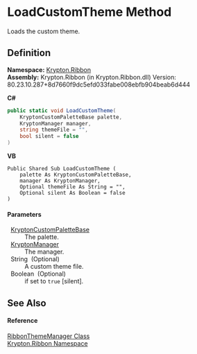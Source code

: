 # LoadCustomTheme Method


Loads the custom theme.



## Definition
**Namespace:** <a href="1e9bc734-cff9-e9b8-f013-94cdac669794.md">Krypton.Ribbon</a>  
**Assembly:** Krypton.Ribbon (in Krypton.Ribbon.dll) Version: 80.23.10.287+8d7660f9dc5efd033fabe008ebfb904beab6d444

**C#**
``` C#
public static void LoadCustomTheme(
	KryptonCustomPaletteBase palette,
	KryptonManager manager,
	string themeFile = "",
	bool silent = false
)
```
**VB**
``` VB
Public Shared Sub LoadCustomTheme ( 
	palette As KryptonCustomPaletteBase,
	manager As KryptonManager,
	Optional themeFile As String = "",
	Optional silent As Boolean = false
)
```



#### Parameters
<dl><dt>  <a href="19e895c2-5326-25bf-d4bb-c7367f234f77.md">KryptonCustomPaletteBase</a></dt><dd>The palette.</dd><dt>  <a href="fd000c89-b24b-9dde-c880-bccf31b10060.md">KryptonManager</a></dt><dd>The manager.</dd><dt>  String  (Optional)</dt><dd>A custom theme file.</dd><dt>  Boolean  (Optional)</dt><dd>if set to <code>true</code> [silent].</dd></dl>

## See Also


#### Reference
<a href="7f4727b0-6564-3556-210e-c82c0af896f8.md">RibbonThemeManager Class</a>  
<a href="1e9bc734-cff9-e9b8-f013-94cdac669794.md">Krypton.Ribbon Namespace</a>  
